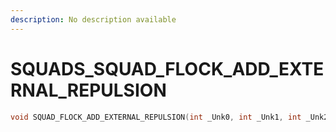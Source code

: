 ```yaml
---
description: No description available 
---
```


# SQUADS\_SQUAD_FLOCK_ADD_EXTERNAL_REPULSION

```cpp
void SQUAD_FLOCK_ADD_EXTERNAL_REPULSION(int _Unk0, int _Unk1, int _Unk2, int _Unk3, int _Unk4, int _Unk5, int _Unk6, int _Unk7);
```